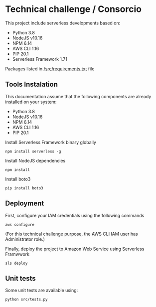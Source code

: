 # Technical challenge / Consorcio

This project include serverless developments based on:
- Python 3.8
- NodeJS v10.16
- NPM 6.14
- AWS CLI 1.16
- PIP 20.1
- Serverless Framework 1.71

Packages listed in [/src/requirements.txt](src/requirements.txt) file

## Tools Instalation 

This documentation assume that the following components are already installed on your system:
- Python 3.8
- NodeJS v10.16
- NPM 6.14
- AWS CLI 1.16
- PIP 20.1

Install Serverless Framework binary globally
```
npm install serverless -g
```

Install NodeJS dependencies
```
npm install
```

Install boto3
```
pip install boto3
```

## Deployment

First, configure your IAM credentials using the following commands
```
aws configure
```

(For this technical challenge purpose, the AWS CLI IAM user has Administrator role.)

Finally, deploy the project to Amazon Web Service using Serverless Framwwork
```
sls deploy
```

## Unit tests

Some unit tests are available using:

```
python src/tests.py
```
